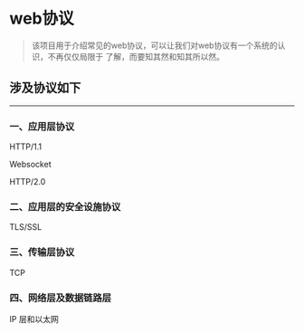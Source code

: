 # web协议

>该项目用于介绍常见的web协议，可以让我们对web协议有一个系统的认识，不再仅仅局限于
了解，而要知其然和知其所以然。

## 涉及协议如下
<hr>

### 一、应用层协议
HTTP/1.1

Websocket

HTTP/2.0

### 二、应用层的安全设施协议
TLS/SSL

### 三、传输层协议
TCP

### 四、网络层及数据链路层
IP 层和以太网
